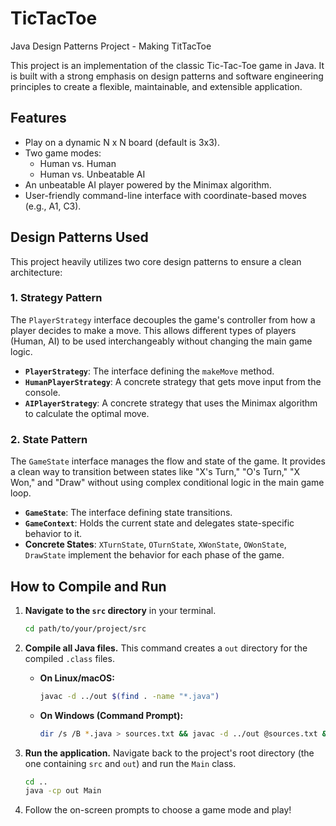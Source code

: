 # TicTacToe
Java Design Patterns Project - Making TitTacToe

This project is an implementation of the classic Tic-Tac-Toe game in Java. 
It is built with a strong emphasis on design patterns and software engineering principles 
to create a flexible, maintainable, and extensible application.

## Features

-   Play on a dynamic N x N board (default is 3x3).
-   Two game modes:
    -   Human vs. Human
    -   Human vs. Unbeatable AI
-   An unbeatable AI player powered by the Minimax algorithm.
-   User-friendly command-line interface with coordinate-based moves (e.g., A1, C3).

## Design Patterns Used

This project heavily utilizes two core design patterns to ensure a clean architecture:

### 1. Strategy Pattern
The `PlayerStrategy` interface decouples the game's controller from how a player decides to make a move. This allows different types of players (Human, AI) to be used interchangeably without changing the main game logic.
-   **`PlayerStrategy`**: The interface defining the `makeMove` method.
-   **`HumanPlayerStrategy`**: A concrete strategy that gets move input from the console.
-   **`AIPlayerStrategy`**: A concrete strategy that uses the Minimax algorithm to calculate the optimal move.

### 2. State Pattern
The `GameState` interface manages the flow and state of the game. It provides a clean way to transition between states like "X's Turn," "O's Turn," "X Won," and "Draw" without using complex conditional logic in the main game loop.
-   **`GameState`**: The interface defining state transitions.
-   **`GameContext`**: Holds the current state and delegates state-specific behavior to it.
-   **Concrete States**: `XTurnState`, `OTurnState`, `XWonState`, `OWonState`, `DrawState` implement the behavior for each phase of the game.

## How to Compile and Run

1.  **Navigate to the `src` directory** in your terminal.
    ```bash
    cd path/to/your/project/src
    ```

2.  **Compile all Java files.** This command creates a `out` directory for the compiled `.class` files.
    -   **On Linux/macOS:**
        ```bash
        javac -d ../out $(find . -name "*.java")
        ```
    -   **On Windows (Command Prompt):**
        ```bash
        dir /s /B *.java > sources.txt && javac -d ../out @sources.txt && del sources.txt
        ```

3.  **Run the application.** Navigate back to the project's root directory (the one containing `src` and `out`) and run the `Main` class.
    ```bash
    cd ..
    java -cp out Main
    ```
4.  Follow the on-screen prompts to choose a game mode and play!

